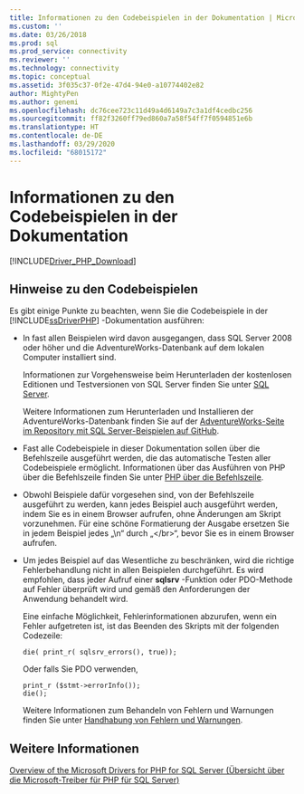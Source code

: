 ```yaml
---
title: Informationen zu den Codebeispielen in der Dokumentation | Microsoft-Dokumentation
ms.custom: ''
ms.date: 03/26/2018
ms.prod: sql
ms.prod_service: connectivity
ms.reviewer: ''
ms.technology: connectivity
ms.topic: conceptual
ms.assetid: 3f035c37-0f2e-47d4-94e0-a10774402e82
author: MightyPen
ms.author: genemi
ms.openlocfilehash: dc76cee723c11d49a4d6149a7c3a1df4cedbc256
ms.sourcegitcommit: ff82f3260ff79ed860a7a58f54ff7f0594851e6b
ms.translationtype: HT
ms.contentlocale: de-DE
ms.lasthandoff: 03/29/2020
ms.locfileid: "68015172"
---
```

# <a name="about-code-examples-in-the-documentation"></a>Informationen zu den Codebeispielen in der Dokumentation
[!INCLUDE[Driver_PHP_Download](../../includes/driver_php_download.md)]

## <a name="remarks-about-the-code-examples"></a>Hinweise zu den Codebeispielen
Es gibt einige Punkte zu beachten, wenn Sie die Codebeispiele in der [!INCLUDE[ssDriverPHP](../../includes/ssdriverphp_md.md)] -Dokumentation ausführen:  
  
-   In fast allen Beispielen wird davon ausgegangen, dass SQL Server 2008 oder höher und die AdventureWorks-Datenbank auf dem lokalen Computer installiert sind.  
  
    Informationen zur Vorgehensweise beim Herunterladen der kostenlosen Editionen und Testversionen von SQL Server finden Sie unter [SQL Server](https://go.microsoft.com/fwlink/?LinkID=120193).  
  
    Weitere Informationen zum Herunterladen und Installieren der AdventureWorks-Datenbank finden Sie auf der [AdventureWorks-Seite im Repository mit SQL Server-Beispielen auf GitHub](https://github.com/Microsoft/sql-server-samples/tree/master/samples/databases/adventure-works).
  
-   Fast alle Codebeispiele in dieser Dokumentation sollen über die Befehlszeile ausgeführt werden, die das automatische Testen aller Codebeispiele ermöglicht. Informationen über das Ausführen von PHP über die Befehlszeile finden Sie unter [PHP über die Befehlszeile](https://php.net/manual/en/features.commandline.php).  
  
-   Obwohl Beispiele dafür vorgesehen sind, von der Befehlszeile ausgeführt zu werden, kann jedes Beispiel auch ausgeführt werden, indem Sie es in einem Browser aufrufen, ohne Änderungen am Skript vorzunehmen. Für eine schöne Formatierung der Ausgabe ersetzen Sie in jedem Beispiel jedes „\n“ durch „\<\/br>“, bevor Sie es in einem Browser aufrufen.  
  
-   Um jedes Beispiel auf das Wesentliche zu beschränken, wird die richtige Fehlerbehandlung nicht in allen Beispielen durchgeführt. Es wird empfohlen, dass jeder Aufruf einer **sqlsrv** -Funktion oder PDO-Methode auf Fehler überprüft wird und gemäß den Anforderungen der Anwendung behandelt wird.  
  
    Eine einfache Möglichkeit, Fehlerinformationen abzurufen, wenn ein Fehler aufgetreten ist, ist das Beenden des Skripts mit der folgenden Codezeile:  
  
    ```  
    die( print_r( sqlsrv_errors(), true));  
    ```  
  
    Oder falls Sie PDO verwenden,  
  
    ```  
    print_r ($stmt->errorInfo());  
    die();  
    ```  
  
    Weitere Informationen zum Behandeln von Fehlern und Warnungen finden Sie unter [Handhabung von Fehlern und Warnungen](../../connect/php/handling-errors-and-warnings.md).  
  
## <a name="see-also"></a>Weitere Informationen  
[Overview of the Microsoft Drivers for PHP for SQL Server (Übersicht über die Microsoft-Treiber für PHP für SQL Server)](../../connect/php/overview-of-the-php-sql-driver.md)
  
